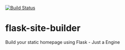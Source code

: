 
[![Build Status](https://travis-ci.org/sagaragarwal94/flask-site-builder.svg?branch=master)](https://travis-ci.org/sagaragarwal94/flask-site-builder)

# flask-site-builder
Build your static homepage using Flask - Just a Engine
